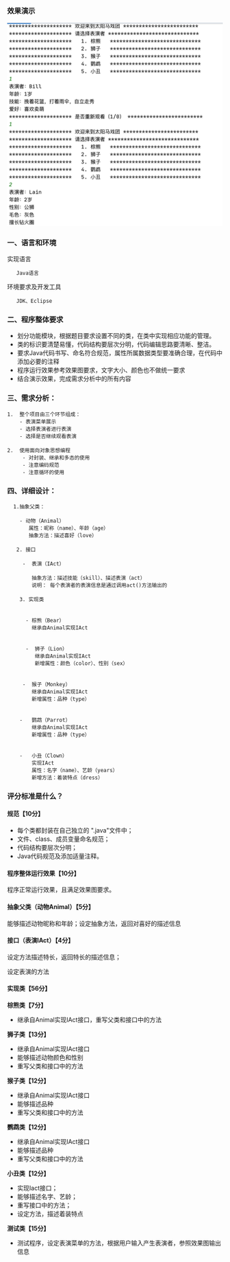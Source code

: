 ### 效果演示
![avatar](https://github.com/pipo-chen/mooc-work/blob/master/homework-72/src/effectImg.png)

### 一、语言和环境

实现语言

       Java语言

环境要求及开发工具

       JDK、Eclipse


### 二、程序整体要求

- 划分功能模块，根据题目要求设置不同的类，在类中实现相应功能的管理。
- 类的标识要清楚易懂，代码结构要层次分明，代码编辑思路要清晰、整洁。
- 要求Java代码书写、命名符合规范，属性所属数据类型要准确合理，在代码中添加必要的注释
- 程序运行效果参考效果图要求，文字大小、颜色也不做统一要求
- 结合演示效果，完成需求分析中的所有内容
 

### 三、需求分析：

    1.  整个项目由三个环节组成：
        - 表演菜单展示
        - 选择表演者进行表演
        - 选择是否继续观看表演

    2.  使用面向对象思想编程
         - 对封装、继承和多态的使用
         - 注意编码规范
         - 注意循环的使用 

### 四、详细设计：

      1.抽象父类：

        - 动物（Animal）
           属性：昵称（name）、年龄（age）
           抽象方法：描述喜好（love）

       2. 接口

         -  表演（IAct）

            抽象方法：描述技能（skill）、描述表演（act）
            说明： 每个表演者的表演信息是通过调用act()方法输出的              

        3. 实现类

         
          - 棕熊（Bear）
            继承自Animal实现IAct

        
          -  狮子（Lion）
             继承自Animal实现IAct
             新增属性：颜色（color）、性别（sex）

        
         -  猴子（Monkey）
            继承自Animal实现IAct
            新增属性：品种（type）

        
        -   鹦鹉（Parrot）
            继承自Animal实现IAct
            新增属性：品种（type）

        
        -   小丑（Clown）
            实现IAct
            属性：名字（name）、艺龄（years）
            新增方法：着装特点（dress）

    
### 评分标准是什么？
#### 规范【10分】   

- 每个类都封装在自己独立的 ".java"文件中；
- 文件、class、成员变量命名规范；                   
- 代码结构要层次分明；  
- Java代码规范及添加适量注释。

#### 程序整体运行效果【10分】 

程序正常运行效果，且满足效果图要求。

#### 抽象父类（动物Animal）【5分】

能够描述动物昵称和年龄；设定抽象方法，返回对喜好的描述信息


#### 接口（表演IAct）【4分】

设定方法描述特长，返回特长的描述信息；            

设定表演的方法


#### 实现类【56分】

**棕熊类【7分】**

- 继承自Animal实现IAct接口，重写父类和接口中的方法

**狮子类【13分】**

- 继承自Animal实现IAct接口
- 能够描述动物颜色和性别
- 重写父类和接口中的方法         

**猴子类【12分】**

- 继承自Animal实现IAct接口
- 能够描述品种
- 重写父类和接口中的方法 

**鹦鹉类【12分】**

- 继承自Animal实现IAct接口
- 能够描述品种
- 重写父类和接口中的方法 

**小丑类【12分】**

- 实现Iact接口；
- 能够描述名字、艺龄；
- 重写接口中的方法；
- 设定方法，描述着装特点

**测试类【15分】**

- 测试程序，设定表演菜单的方法，根据用户输入产生表演者，参照效果图输出信息
